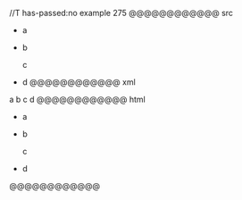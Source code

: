 //T has-passed:no
example 275
@@@@@@@@@@@@ src
- a
- b

  c
- d
@@@@@@@@@@@@ xml
<?xml version="1.0" encoding="UTF-8"?>
<!DOCTYPE document SYSTEM "CommonMark.dtd">
<document xmlns="http://commonmark.org/xml/1.0">
  <list type="bullet" tight="false">
    <item>
      <paragraph>
        <text>a</text>
      </paragraph>
    </item>
    <item>
      <paragraph>
        <text>b</text>
      </paragraph>
      <paragraph>
        <text>c</text>
      </paragraph>
    </item>
    <item>
      <paragraph>
        <text>d</text>
      </paragraph>
    </item>
  </list>
</document>
@@@@@@@@@@@@ html
<ul>
<li>
<p>a</p>
</li>
<li>
<p>b</p>
<p>c</p>
</li>
<li>
<p>d</p>
</li>
</ul>
@@@@@@@@@@@@
